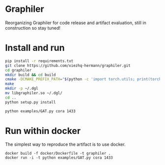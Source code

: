 # Graphiler

Reorganizing Graphiler for code release and artifact evaluation, still in construction so stay tuned!

# Install and run

```bash
pip install -r requirements.txt
git clone https://github.com/xiezhq-hermann/graphiler.git
cd graphiler
mkdir build && cd build
cmake -DCMAKE_PREFIX_PATH="$(python -c 'import torch.utils; print(torch.utils.cmake_prefix_path)')" ..
make
mkdir -p ~/.dgl
mv libgraphiler.so ~/.dgl/
cd ..
python setup.py install

python examples/GAT.py cora 1433
```

# Run within docker

The simplest way to reproduce the artifact is to use docker.

```
docker build -f docker/Dockerfile -t graphiler .
docker run -i -t python examples/GAT.py cora 1433
```
